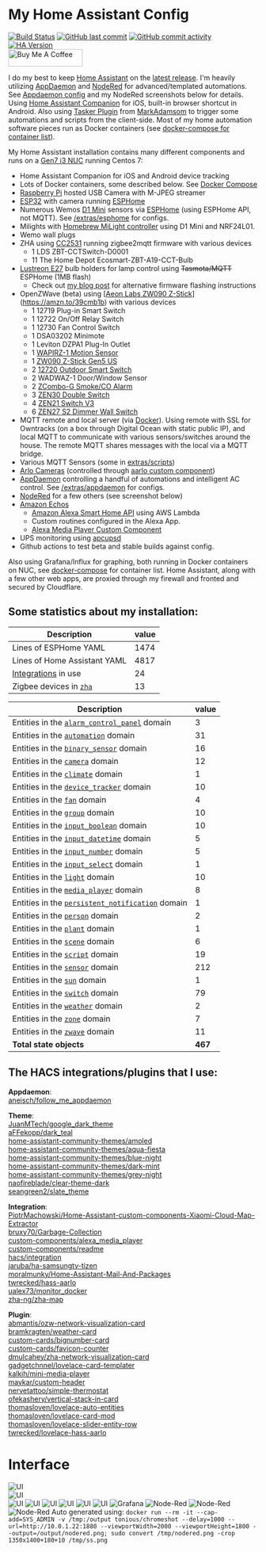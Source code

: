 # My Home Assistant Config
[![Build Status](https://travis-ci.org/aneisch/home-assistant-config.svg?branch=master)](https://travis-ci.org/aneisch/home-assistant-config)
[![GitHub last commit](https://img.shields.io/github/last-commit/aneisch/home-assistant-config)](https://github.com/aneisch/home-assistant-config/commits/master)
[![GitHub commit activity](https://img.shields.io/github/commit-activity/y/aneisch/home-assistant-config)](https://github.com/aneisch/home-assistant-config/graphs/commit-activity)
[![HA Version](https://img.shields.io/badge/Running%20Home%20Assistant-0.118.5%20(Latest)-brightgreen)](https://github.com/home-assistant/home-assistant/releases/latest)
<br><a href="https://www.buymeacoffee.com/aneisch" target="_blank"><img src="https://cdn.buymeacoffee.com/buttons/default-black.png" width="150px" height="35px" alt="Buy Me A Coffee" style="height: 35px !important;width: 150px !important;" ></a>


I do my best to keep [Home Assistant](https://github.com/home-assistant/home-assistant) on the [latest release](https://github.com/home-assistant/home-assistant/releases/latest). I'm heavily utilizing [AppDaemon](http://appdaemon.readthedocs.io/en/latest/) and [NodeRed](https://flows.nodered.org/node/node-red-contrib-home-assistant-websocket) for advanced/templated automations. See [Appdaemon config](https://github.com/aneisch/home-assistant-config/tree/master/extras/appdaemon) and my NodeRed screenshots below for details. Using [Home Assistant Companion](https://itunes.apple.com/us/app/home-assistant-companion/id1099568401?mt=8) for iOS, built-in browser shortcut in Android. Also using [Tasker Plugin](https://github.com/MarkAdamson/home-assistant-plugin-for-tasker) from [MarkAdamsom](https://github.com/MarkAdamson) to trigger some automations and scripts from the client-side. Most of my home automation software pieces run as Docker containers (see [docker-compose for container list](https://github.com/aneisch/home-assistant-config/tree/master/extras/docker-compose)). 

My Home Assistant installation contains many different components and runs on a [Gen7 i3 NUC](https://amzn.to/2K0vab6) running Centos 7:

- Home Assistant Companion for iOS and Android device tracking
- Lots of Docker containers, some described below. See [Docker Compose](https://github.com/aneisch/home-assistant-config/tree/master/extras/docker-compose)
- [Raspberry Pi](https://amzn.to/3oAyKrp) hosted USB Camera with M-JPEG streamer
- [ESP32](https://amzn.to/3gocrT9) with camera running [ESPHome](https://esphome.io/)
- Numerous Wemos [D1 Mini](https://amzn.to/39XyIps) sensors via [ESPHome](https://esphome.io/components/api.html) (using ESPHome API, not MQTT). See [/extras/esphome](https://github.com/aneisch/home-assistant-config/tree/master/extras/esphome) for configs. 
- Milights with [Homebrew MiLight controller](http://blog.christophermullins.com/2017/02/11/milight-wifi-gateway-emulator-on-an-esp8266/) using D1 Mini and NRF24L01. 
- Wemo wall plugs
- ZHA using [CC2531](https://amzn.to/2L5xKNB) running zigbee2mqtt firmware with various devices
  - 1 LDS ZBT-CCTSwitch-D0001
  - 11 The Home Depot Ecosmart-ZBT-A19-CCT-Bulb
- [Lustreon E27](https://www.banggood.com/LUSTREON-E27-Smart-WiFi-Bulb-Adapter-Socket-Lamp-Holder-Work-With-Alexa-Google-Home-IFTTT-AC85-265V-p-1285550.html) bulb holders for lamp control using ~~Tasmota/MQTT~~ ESPHome (1MB flash)
  - Check out [my blog post](http://blog.aneis.ch/2019/01/tuya-convert-for-lustreon.html) for alternative firmware flashing instructions
- OpenZWave (beta) using [[Aeon Labs ZW090 Z-Stick](https://amzn.to/39cmb1b)](https://amzn.to/39cmb1b) with various devices
  - 1 12719 Plug-in Smart Switch
  - 1 12722 On/Off Relay Switch
  - 1 12730 Fan Control Switch
  - 1 DSA03202 Minimote
  - 1 Leviton DZPA1 Plug-In Outlet
  - 1 [WAPIRZ-1 Motion Sensor](https://amzn.to/2LhyH5F)
  - 1 [ZW090 Z-Stick Gen5 US](https://amzn.to/39cmb1b)
  - 2 [12720 Outdoor Smart Switch](https://amzn.to/3m4Rsqi)
  - 2 WADWAZ-1 Door/Window Sensor
  - 2 [ZCombo-G Smoke/CO Alarm](https://amzn.to/2VOXBLY)
  - 3 [ZEN30 Double Switch](https://amzn.to/39kGkSC)
  - 4 [ZEN21 Switch V3](https://amzn.to/33hhTBT)
  - 6 [ZEN27 S2 Dimmer Wall Switch](https://amzn.to/3q2hm0C)
- MQTT remote and local server (via [Docker](https://github.com/aneisch/home-assistant-config/tree/master/extras/docker-compose)). Using remote with SSL for Owntracks (on a box through Digital Ocean with static public IP), and local MQTT to communicate with various sensors/switches around the house. The remote MQTT shares messages with the local via a MQTT bridge.
- Various MQTT Sensors (some in [extras/scripts](https://github.com/aneisch/home-assistant-config/tree/master/extras/scripts))
- [Arlo Cameras](https://amzn.to/2VOXXlM) (controlled through [aarlo custom component](https://github.com/twrecked/hass-aarlo))
- [AppDaemon](https://appdaemon.readthedocs.io/en/latest/) controlling a handful of automations and intelligent AC control. See [/extras/appdaemon](https://github.com/aneisch/home-assistant-config/tree/master/extras/appdaemon) for configs.
- [NodeRed](https://flows.nodered.org/node/node-red-contrib-home-assistant-websocket) for a few others (see screenshot below)
- [Amazon Echos](https://amzn.to/2VLPPm0)
  - [Amazon Alexa Smart Home API](https://www.home-assistant.io/components/alexa.smart_home/) using AWS Lambda 
  - Custom routines configured in the Alexa App.
  - [Alexa Media Player Custom Component](https://github.com/keatontaylor/alexa_media_player)
- UPS monitoring using [apcupsd](https://github.com/gersilex/apcupsd-docker)
- Github actions to test beta and stable builds against config.

Also using Grafana/Influx for graphing, both running in Docker containers on NUC, see [docker-compose](https://github.com/aneisch/home-assistant-config/tree/master/extras/docker-compose) for container list. Home Assistant, along with a few other web apps, are proxied through my firewall and fronted and secured by Cloudflare.
 

## Some statistics about my installation:
Description | value
-- | --
Lines of ESPHome YAML | 1474
Lines of Home Assistant YAML | 4817
[Integrations](https://www.home-assistant.io/integrations/) in use | 24
Zigbee devices in [`zha`](https://www.home-assistant.io/integrations/zha/) | 13
 
Description | value
-- | --
Entities in the [`alarm_control_panel`](https://www.home-assistant.io/components/alarm_control_panel) domain | 3
Entities in the [`automation`](https://www.home-assistant.io/components/automation) domain | 31
Entities in the [`binary_sensor`](https://www.home-assistant.io/components/binary_sensor) domain | 16
Entities in the [`camera`](https://www.home-assistant.io/components/camera) domain | 12
Entities in the [`climate`](https://www.home-assistant.io/components/climate) domain | 1
Entities in the [`device_tracker`](https://www.home-assistant.io/components/device_tracker) domain | 10
Entities in the [`fan`](https://www.home-assistant.io/components/fan) domain | 4
Entities in the [`group`](https://www.home-assistant.io/components/group) domain | 10
Entities in the [`input_boolean`](https://www.home-assistant.io/components/input_boolean) domain | 10
Entities in the [`input_datetime`](https://www.home-assistant.io/components/input_datetime) domain | 5
Entities in the [`input_number`](https://www.home-assistant.io/components/input_number) domain | 5
Entities in the [`input_select`](https://www.home-assistant.io/components/input_select) domain | 1
Entities in the [`light`](https://www.home-assistant.io/components/light) domain | 10
Entities in the [`media_player`](https://www.home-assistant.io/components/media_player) domain | 8
Entities in the [`persistent_notification`](https://www.home-assistant.io/components/persistent_notification) domain | 1
Entities in the [`person`](https://www.home-assistant.io/components/person) domain | 2
Entities in the [`plant`](https://www.home-assistant.io/components/plant) domain | 1
Entities in the [`scene`](https://www.home-assistant.io/components/scene) domain | 6
Entities in the [`script`](https://www.home-assistant.io/components/script) domain | 19
Entities in the [`sensor`](https://www.home-assistant.io/components/sensor) domain | 212
Entities in the [`sun`](https://www.home-assistant.io/components/sun) domain | 1
Entities in the [`switch`](https://www.home-assistant.io/components/switch) domain | 79
Entities in the [`weather`](https://www.home-assistant.io/components/weather) domain | 2
Entities in the [`zone`](https://www.home-assistant.io/components/zone) domain | 7
Entities in the [`zwave`](https://www.home-assistant.io/components/zwave) domain | 11
**Total state objects** | **467**
## The HACS integrations/plugins that I use:
**Appdaemon**:<br>
[aneisch/follow_me_appdaemon](https://github.com/aneisch/follow_me_appdaemon)<br>

**Theme**:<br>
[JuanMTech/google_dark_theme](https://github.com/JuanMTech/google_dark_theme)<br>
[aFFekopp/dark_teal](https://github.com/aFFekopp/dark_teal)<br>
[home-assistant-community-themes/amoled](https://github.com/home-assistant-community-themes/amoled)<br>
[home-assistant-community-themes/aqua-fiesta](https://github.com/home-assistant-community-themes/aqua-fiesta)<br>
[home-assistant-community-themes/blue-night](https://github.com/home-assistant-community-themes/blue-night)<br>
[home-assistant-community-themes/dark-mint](https://github.com/home-assistant-community-themes/dark-mint)<br>
[home-assistant-community-themes/grey-night](https://github.com/home-assistant-community-themes/grey-night)<br>
[naofireblade/clear-theme-dark](https://github.com/naofireblade/clear-theme-dark)<br>
[seangreen2/slate_theme](https://github.com/seangreen2/slate_theme)<br>

**Integration**:<br>
[PiotrMachowski/Home-Assistant-custom-components-Xiaomi-Cloud-Map-Extractor](https://github.com/PiotrMachowski/Home-Assistant-custom-components-Xiaomi-Cloud-Map-Extractor)<br>
[bruxy70/Garbage-Collection](https://github.com/bruxy70/Garbage-Collection)<br>
[custom-components/alexa_media_player](https://github.com/custom-components/alexa_media_player)<br>
[custom-components/readme](https://github.com/custom-components/readme)<br>
[hacs/integration](https://github.com/hacs/integration)<br>
[jaruba/ha-samsungtv-tizen](https://github.com/jaruba/ha-samsungtv-tizen)<br>
[moralmunky/Home-Assistant-Mail-And-Packages](https://github.com/moralmunky/Home-Assistant-Mail-And-Packages)<br>
[twrecked/hass-aarlo](https://github.com/twrecked/hass-aarlo)<br>
[ualex73/monitor_docker](https://github.com/ualex73/monitor_docker)<br>
[zha-ng/zha-map](https://github.com/zha-ng/zha-map)<br>

**Plugin**:<br>
[abmantis/ozw-network-visualization-card](https://github.com/abmantis/ozw-network-visualization-card)<br>
[bramkragten/weather-card](https://github.com/bramkragten/weather-card)<br>
[custom-cards/bignumber-card](https://github.com/custom-cards/bignumber-card)<br>
[custom-cards/favicon-counter](https://github.com/custom-cards/favicon-counter)<br>
[dmulcahey/zha-network-visualization-card](https://github.com/dmulcahey/zha-network-visualization-card)<br>
[gadgetchnnel/lovelace-card-templater](https://github.com/gadgetchnnel/lovelace-card-templater)<br>
[kalkih/mini-media-player](https://github.com/kalkih/mini-media-player)<br>
[maykar/custom-header](https://github.com/maykar/custom-header)<br>
[nervetattoo/simple-thermostat](https://github.com/nervetattoo/simple-thermostat)<br>
[ofekashery/vertical-stack-in-card](https://github.com/ofekashery/vertical-stack-in-card)<br>
[thomasloven/lovelace-auto-entities](https://github.com/thomasloven/lovelace-auto-entities)<br>
[thomasloven/lovelace-card-mod](https://github.com/thomasloven/lovelace-card-mod)<br>
[thomasloven/lovelace-slider-entity-row](https://github.com/thomasloven/lovelace-slider-entity-row)<br>
[twrecked/lovelace-hass-aarlo](https://github.com/twrecked/lovelace-hass-aarlo)<br>


# Interface
![UI](images/screenshot1.png)  
![UI](images/screenshot2.png)  
![UI](images/screenshot3.png)
![UI](images/screenshot4.png)
![UI](images/screenshot5.png)
![UI](images/screenshot6.png)
![UI](images/screenshot7.png)
![UI](images/screenshot8.png)
![Grafana](images/grafana.png)
![Node-Red](images/nodered_1.png)
![Node-Red](images/nodered_2.png)
![Node-Red](images/nodered_3.png)
Auto generated using: `docker run --rm -it --cap-add=SYS_ADMIN -v /tmp:/output tonious/chromeshot --delay=1000 --url=http://10.0.1.22:1880 --viewportWidth=2000 --viewportHeight=1800 --output=/output/nodered.png; sudo convert /tmp/nodered.png -crop 1350x1400+180+10 /tmp/ss.png`
